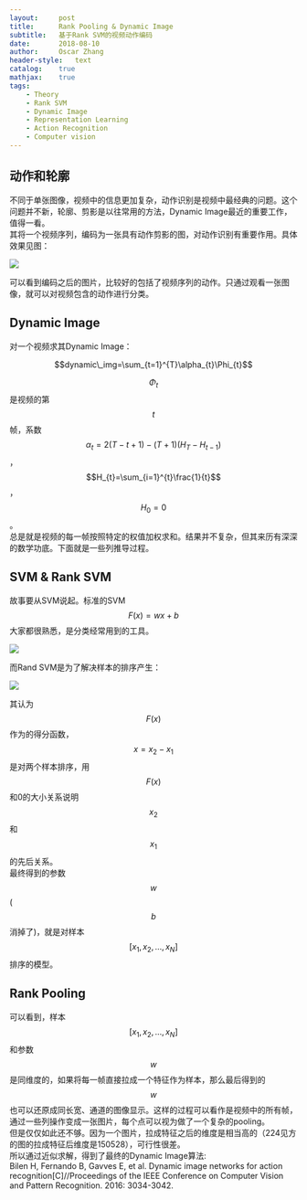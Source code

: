 ```yaml
---
layout:     post
title:      Rank Pooling & Dynamic Image
subtitle:   基于Rank SVM的视频动作编码
date:       2018-08-10
author:     Oscar Zhang
header-style:   text
catalog:    true
mathjax:    true
tags:
    - Theory
    - Rank SVM
    - Dynamic Image
    - Representation Learning
    - Action Recognition
    - Computer vision
---
```


## 动作和轮廓

不同于单张图像，视频中的信息更加复杂，动作识别是视频中最经典的问题。这个问题并不新，轮廓、剪影是以往常用的方法，Dynamic Image最近的重要工作，值得一看。      
其将一个视频序列，编码为一张具有动作剪影的图，对动作识别有重要作用。具体效果见图：

![][3]

可以看到编码之后的图片，比较好的包括了视频序列的动作。只通过观看一张图像，就可以对视频包含的动作进行分类。

## Dynamic Image

对一个视频求其Dynamic Image：

$$dynamic\_img=\sum_{t=1}^{T}\alpha_{t}\Phi_{t}$$

$$\Phi_{t}$$是视频的第$$t$$帧，系数$$\alpha_{t}=2(T-t+1)-(T+1)(H_{T}-H_{t-1})$$，$$H_{t}=\sum_{i=1}^{t}\frac{1}{t}$$，$$H_{0}=0$$。      
总是就是视频的每一帧按照特定的权值加权求和。结果并不复杂，但其来历有深深的数学功底。下面就是一些列推导过程。        

## SVM & Rank SVM

故事要从SVM说起。标准的SVM$$F(x)=wx+b$$大家都很熟悉，是分类经常用到的工具。

![][1]

而Rand SVM是为了解决样本的排序产生：

![][2]

其认为$$F(x)$$作为的得分函数，$$x=x_{2}-x_{1}$$是对两个样本排序，用$$F(x)$$和0的大小关系说明$$x_{2}$$和$$x_{1}$$的先后关系。        
最终得到的参数$$w$$($$b$$消掉了)，就是对样本$$[x_{1}, x_{2}, \dots, x_{N}]$$排序的模型。

## Rank Pooling

可以看到，样本$$[x_{1}, x_{2}, \dots, x_{N}]$$和参数$$w$$是同维度的，如果将每一帧直接拉成一个特征作为样本，那么最后得到的$$w$$也可以还原成同长宽、通道的图像显示。这样的过程可以看作是视频中的所有帧，通过一些列操作变成一张图片，每个点可以视为做了一个复杂的pooling。        
但是仅仅如此还不够。因为一个图片，拉成特征之后的维度是相当高的（224见方的图的拉成特征后维度是150528），可行性很差。      
所以通过近似求解，得到了最终的Dynamic Image算法:     
Bilen H, Fernando B, Gavves E, et al. Dynamic image networks for action recognition[C]//Proceedings of the IEEE Conference on Computer Vision and Pattern Recognition. 2016: 3034-3042.



[1]: https://raw.githubusercontent.com/zbhoscar/zbhoscar.github.io/master/img/in-post/post-dynamic-img/1.png
[2]: https://raw.githubusercontent.com/zbhoscar/zbhoscar.github.io/master/img/in-post/post-dynamic-img/2.png
[3]: https://raw.githubusercontent.com/zbhoscar/zbhoscar.github.io/master/img/in-post/post-dynamic-img/3.png
